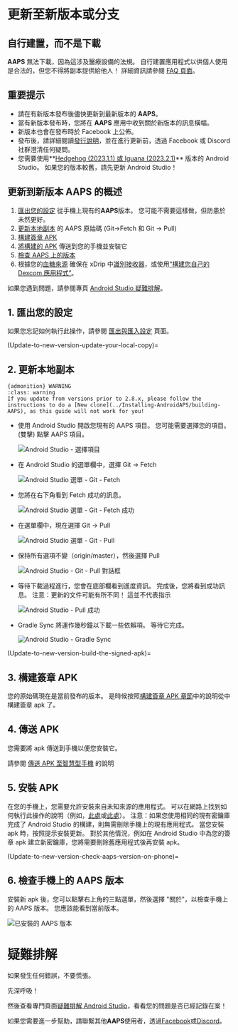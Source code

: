 # 更新至新版本或分支

## 自行建置，而不是下載

**AAPS** 無法下載，因為這涉及醫療設備的法規。 自行建置應用程式以供個人使用是合法的，但您不得將副本提供給他人！ 詳細資訊請參閱 [FAQ 頁面](../Getting-Started/FAQ.md)。

## 重要提示

* 請在有新版本發布後儘快更新到最新版本的 **AAPS**。
* 當有新版本發布時，您將在 **AAPS** 應用中收到關於新版本的訊息橫幅。
* 新版本也會在發布時於 Facebook 上公佈。
* 發布後，請詳細閱讀[發行說明](../Installing-AndroidAPS/Releasenotes.md)，並在進行更新前，透過 Facebook 或 Discord 社群澄清任何疑問。
* 您需要使用**[Hedgehog (2023.1.1) 或 Iguana (2023.2.1)](https://developer.android.com/studio/)** 版本的 Android Studio。 如果您的版本較舊，請先更新 Android Studio！ 

## 更新到新版本 AAPS 的概述

1. [匯出您的設定](../Usage/ExportImportSettings-export-settings) 從手機上現有的**AAPS**版本。 您可能不需要這樣做，但防患於未然更好。
2. [更新本地副本](Update-to-new-version-update-your-local-copy) 的 AAPS 原始碼 (Git->Fetch 和 Git -> Pull)
3. [構建簽章 APK](Update-to-new-version-build-the-signed-apk)
4. [將構建的 APK](Building-APK-transfer-apk-to-smartphone) 傳送到您的手機並安裝它
5. [檢查 AAPS 上的版本](Update-to-new-version-check-aaps-version-on-phone)
6. 根據您的[血糖來源](../Configuration/BG-Source.md) 確保在 xDrip 中[識別接收器](xdrip-identify-receiver)，或使用[“構建您自己的 Dexcom 應用程式”](DexcomG6-if-using-g6-with-build-your-own-dexcom-app)。

如果您遇到問題，請參閱專頁 [Android Studio 疑難排解](../Installing-AndroidAPS/troubleshooting_androidstudio)。

## 1. 匯出您的設定

如果您忘記如何執行此操作，請參閱 [匯出與匯入設定](ExportImportSettings-export-settings) 頁面。

(Update-to-new-version-update-your-local-copy)=

## 2. 更新本地副本

    {admonition} WARNING
    :class: warning
    If you update from versions prior to 2.8.x, please follow the instructions to do a [New clone](../Installing-AndroidAPS/building-AAPS), as this guide will not work for you!

* 使用 Android Studio 開啟您現有的 AAPS 項目。 您可能需要選擇您的項目。 (雙擊) 點擊 AAPS 項目。
    
    ![Android Studio - 選擇項目](../images/update/01_ProjectSelection.png)

* 在 Android Studio 的選單欄中，選擇 Git -> Fetch
    
    ![Android Studio 選單 - Git - Fetch](../images/update/02_GitFetch.png)

* 您將在右下角看到 Fetch 成功的訊息。
    
    ![Android Studio 選單 - Git - Fetch 成功](../images/update/03_GitFetchSuccessful.png)

* 在選單欄中，現在選擇 Git -> Pull
    
    ![Android Studio 選單 - Git - Pull](../images/update/04_GitPull.png)

* 保持所有選項不變（origin/master），然後選擇 Pull
    
    ![Android Studio - Git - Pull 對話框](../images/update/05_GitPullOptions.png)

* 等待下載過程進行，您會在底部欄看到進度資訊。 完成後，您將看到成功訊息。 注意：更新的文件可能有所不同！ 這並不代表指示
    
    ![Android Studio - Pull 成功](../images/update/06_GitPullSuccess.png)

* Gradle Sync 將運作幾秒鐘以下載一些依賴項。 等待它完成。
    
    ![Android Studio - Gradle Sync](../images/studioSetup/40_BackgroundTasks.png)

(Update-to-new-version-build-the-signed-apk)=

## 3. 構建簽章 APK

您的原始碼現在是當前發布的版本。 是時候按照[構建簽章 APK 章節](Building-APK-generate-signed-apk)中的說明從中構建簽章 apk 了。

## 4. 傳送 APK

您需要將 apk 傳送到手機以便您安裝它。

請參閱 [傳送 APK 至智慧型手機](Building-APK-transfer-apk-to-smartphone) 的說明

## 5. 安裝 APK

在您的手機上，您需要允許安裝來自未知來源的應用程式。 可以在網路上找到如何執行此操作的說明（例如，[此處](https://www.expressvpn.com/de/support/vpn-setup/enable-apk-installs-android/)或[此處](https://www.androidcentral.com/unknown-sources)）。 注意：如果您使用相同的現有密鑰庫完成了 Android Studio 的構建，則無需刪除手機上的現有應用程式。 當您安裝 apk 時，按照提示安裝更新。 對於其他情況，例如在 Android Studio 中為您的簽章 apk 建立新密鑰庫，您將需要刪除舊應用程式後再安裝 apk。

(Update-to-new-version-check-aaps-version-on-phone)=

## 6. 檢查手機上的 AAPS 版本

安裝新 apk 後，您可以點擊右上角的三點選單，然後選擇 "關於"，以檢查手機上的 AAPS 版本。 您應該能看到當前版本。

![已安裝的 AAPS 版本](../images/Update_VersionCheck282.png)

# 疑難排解

如果發生任何錯誤，不要慌張。

先深呼吸！

然後查看專門頁面[疑難排解 Android Studio](../Installing-AndroidAPS/troubleshooting_androidstudio)，看看您的問題是否已經記錄在案！

如果您需要進一步幫助，請聯繫其他**AAPS**使用者，透過[Facebook](https://www.facebook.com/groups/AndroidAPSUsers)或[Discord](https://discord.gg/4fQUWHZ4Mw)。